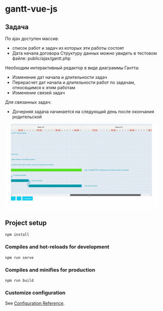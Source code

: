 # gantt-vue-js

## Задача

По ajax доступен массив:
- список работ и задач из которых эти работы состоят
- Дата начала договора
Структуру данных можно увидеть в тестовом файле: public/ajax/gantt.php

Необходим интерактивный редактор в виде диаграммы Гантта:
- Изменение дат начала и длительности задач
- Перерасчет дат начала и длительности работ по задачам, относящимся к этим работам
- Изменение связей задач

Для связанных задач:
- Дочерняя задача начинается на следующий день после окончания родительской

![](https://github.com/m6t9/gantt-vue-js/blob/main/screen.gif)


## Project setup
```
npm install
```

### Compiles and hot-reloads for development
```
npm run serve
```

### Compiles and minifies for production
```
npm run build
```

### Customize configuration
See [Configuration Reference](https://cli.vuejs.org/config/).
